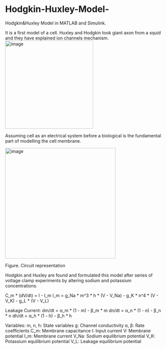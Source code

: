 # Hodgkin-Huxley-Model-
Hodgkin&amp;Huxley Model in MATLAB and Simulink.

It is a first model of a cell. Huxley and Hodgkin took giant axon from a squid and they have explained ion channels mechanism.
<img width="282" alt="image" src="https://github.com/KanNudimmud/Hodgkin-Huxley-Model-/assets/75501882/43afdc49-e4a2-4c93-a5c7-7e6db20d2691">

Assuming cell as an electrical system before a biological is the fundamental part of modelling the cell membrane.

<img width="354" alt="image" src="https://github.com/KanNudimmud/Hodgkin-Huxley-Model-/assets/75501882/5535f66b-a4c1-4dd2-8108-b8ddc0cea100">

Figure. Circuit representation

Hodgkin and Huxley are found and formulated this model after series of voltage clamp experiments by altering sodium and potassium concentrations.

C_m * (dV/dt) = I - I_m
I_m = g_Na * m^3 * h * (V - V_Na) - g_K * n^4 * (V - V_K) - g_L * (V - V_L)

Leakage Current:
dm/dt = α_m * (1 - m) - β_m * m
dn/dt = α_n * (1 - n) - β_n * n
dh/dt = α_h * (1 - h) - β_h * h

Variables:
m, n, h: State variables
g: Channel conductivity
α, β: Rate coefficients
C_m: Membrane capacitance
I: Input current
V: Membrane potential
I_m: Membrane current
V_Na: Sodium equilibrium potential
V_K: Potassium equilibrium potential
V_L: Leakage equilibrium potential

